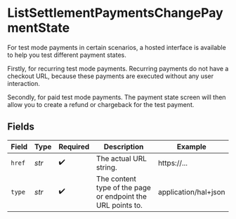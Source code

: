 # ListSettlementPaymentsChangePaymentState

For test mode payments in certain scenarios, a hosted interface is available to help you test different
payment states.

Firstly, for recurring test mode payments. Recurring payments do not have a checkout URL, because these
payments are executed without any user interaction.

Secondly, for paid test mode payments. The payment state screen will then allow you to create a refund or
chargeback for the test payment.


## Fields

| Field                                                       | Type                                                        | Required                                                    | Description                                                 | Example                                                     |
| ----------------------------------------------------------- | ----------------------------------------------------------- | ----------------------------------------------------------- | ----------------------------------------------------------- | ----------------------------------------------------------- |
| `href`                                                      | *str*                                                       | :heavy_check_mark:                                          | The actual URL string.                                      | https://...                                                 |
| `type`                                                      | *str*                                                       | :heavy_check_mark:                                          | The content type of the page or endpoint the URL points to. | application/hal+json                                        |